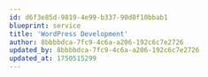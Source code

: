 ```yaml
---
id: d6f3e85d-9819-4e99-b337-90d0f10bbab1
blueprint: service
title: 'WordPress Development'
author: 8bbbbdca-7fc9-4c6a-a206-192c6c7e2726
updated_by: 8bbbbdca-7fc9-4c6a-a206-192c6c7e2726
updated_at: 1750515299
---
```

